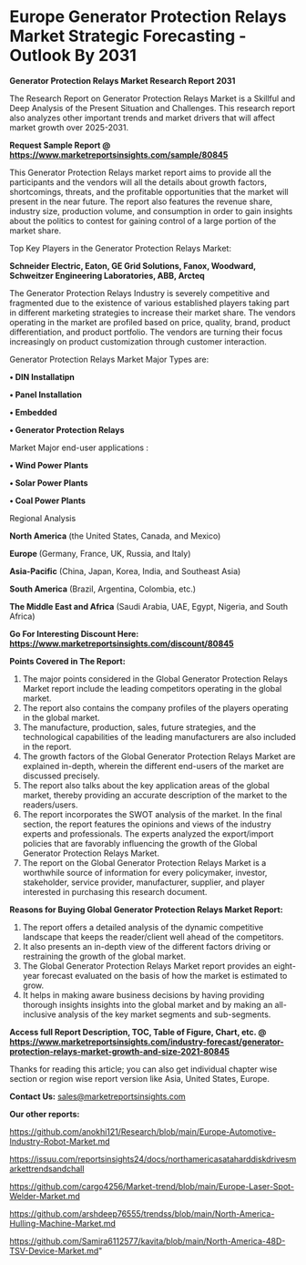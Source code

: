 # Europe Generator Protection Relays Market Strategic Forecasting - Outlook By 2031

<strong>Generator Protection Relays Market Research Report 2031</strong>

The Research Report on Generator Protection Relays Market is a Skillful and Deep Analysis of the Present Situation and Challenges. This research report also analyzes other important trends and market drivers that will affect market growth over 2025-2031.

<strong>Request Sample Report @ <a href=https://www.marketreportsinsights.com/sample/80845>https://www.marketreportsinsights.com/sample/80845</a></strong>

This Generator Protection Relays market report aims to provide all the participants and the vendors will all the details about growth factors, shortcomings, threats, and the profitable opportunities that the market will present in the near future. The report also features the revenue share, industry size, production volume, and consumption in order to gain insights about the politics to contest for gaining control of a large portion of the market share.

Top Key Players in the Generator Protection Relays Market:

<strong>Schneider Electric, Eaton, GE Grid Solutions, Fanox, Woodward, Schweitzer Engineering Laboratories, ABB, Arcteq</strong>

The Generator Protection Relays Industry is severely competitive and fragmented due to the existence of various established players taking part in different marketing strategies to increase their market share. The vendors operating in the market are profiled based on price, quality, brand, product differentiation, and product portfolio. The vendors are turning their focus increasingly on product customization through customer interaction.

Generator Protection Relays Market Major Types are:

<strong>• DIN Installatipn

• Panel Installation

• Embedded

• Generator Protection Relays</strong>

Market Major end-user applications :

<strong>• Wind Power Plants

• Solar Power Plants

• Coal Power Plants</strong>

Regional Analysis

</u><strong><b>North America</b></strong> (the United States, Canada, and Mexico)

<strong><b>Europe </b></strong>(Germany, France, UK, Russia, and Italy)

<strong><b>Asia-Pacific</b></strong> (China, Japan, Korea, India, and Southeast Asia)

<strong><b>South America</b></strong> (Brazil, Argentina, Colombia, etc.)

<strong><b>The Middle East and Africa</b></strong> (Saudi Arabia, UAE, Egypt, Nigeria, and South Africa)

<strong>Go For Interesting Discount Here: <a href=https://www.marketreportsinsights.com/discount/80845>https://www.marketreportsinsights.com/discount/80845</a></strong>

<strong>Points Covered in The Report:</strong>
<ol>
  <li>The major points considered in the Global Generator Protection Relays Market report include the leading competitors operating in the global market.</li>
  <li>The report also contains the company profiles of the players operating in the global market.</li>
  <li>The manufacture, production, sales, future strategies, and the technological capabilities of the leading manufacturers are also included in the report.</li>
  <li>The growth factors of the Global Generator Protection Relays Market are explained in-depth, wherein the different end-users of the market are discussed precisely.</li>
  <li>The report also talks about the key application areas of the global market, thereby providing an accurate description of the market to the readers/users.</li>
  <li>The report incorporates the SWOT analysis of the market. In the final section, the report features the opinions and views of the industry experts and professionals. The experts analyzed the export/import policies that are favorably influencing the growth of the Global Generator Protection Relays Market.</li>
  <li>The report on the Global Generator Protection Relays Market is a worthwhile source of information for every policymaker, investor, stakeholder, service provider, manufacturer, supplier, and player interested in purchasing this research document.</li>
</ol>
<strong>Reasons for Buying Global Generator Protection Relays Market Report:</strong>

<ol>
  <li>The report offers a detailed analysis of the dynamic competitive landscape that keeps the reader/client well ahead of the competitors.</li>
  <li>It also presents an in-depth view of the different factors driving or restraining the growth of the global market.</li>
  <li>The Global Generator Protection Relays Market report provides an eight-year forecast evaluated on the basis of how the market is estimated to grow.</li>
  <li>It helps in making aware business decisions by having providing thorough insights insights into the global market and by making an all-inclusive analysis of the key market segments and sub-segments.</li>
</ol>
<strong>Access full Report Description, TOC, Table of Figure, Chart, etc. @ <a href=https://www.marketreportsinsights.com/industry-forecast/generator-protection-relays-market-growth-and-size-2021-80845>https://www.marketreportsinsights.com/industry-forecast/generator-protection-relays-market-growth-and-size-2021-80845</a></strong>


Thanks for reading this article; you can also get individual chapter wise section or region wise report version like Asia, United States, Europe.

<strong>Contact Us:</strong>
sales@marketreportsinsights.com

<strong>Our other reports:</strong>

<a href=https://github.com/anokhi121/Research/blob/main/Europe-Automotive-Industry-Robot-Market.md>https://github.com/anokhi121/Research/blob/main/Europe-Automotive-Industry-Robot-Market.md</a>

<a href=https://issuu.com/reportsinsights24/docs/northamericasataharddiskdrivesmarkettrendsandchall>https://issuu.com/reportsinsights24/docs/northamericasataharddiskdrivesmarkettrendsandchall</a>

<a href=https://github.com/cargo4256/Market-trend/blob/main/Europe-Laser-Spot-Welder-Market.md>https://github.com/cargo4256/Market-trend/blob/main/Europe-Laser-Spot-Welder-Market.md</a>

<a href=https://github.com/arshdeep76555/trendss/blob/main/North-America-Hulling-Machine-Market.md>https://github.com/arshdeep76555/trendss/blob/main/North-America-Hulling-Machine-Market.md</a>

<a href=https://github.com/Samira6112577/kavita/blob/main/North-America-48D-TSV-Device-Market.md>https://github.com/Samira6112577/kavita/blob/main/North-America-48D-TSV-Device-Market.md</a>"
